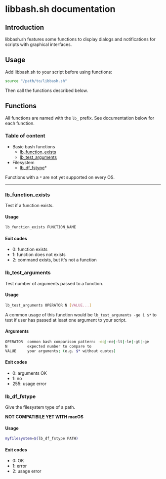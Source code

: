 # libbash.sh documentation

## Introduction
libbash.sh features some functions to display dialogs and notifications for scripts with graphical interfaces.

## Usage
Add libbash.sh to your script before using functions:
```bash
source "/path/to/libbash.sh"
```
Then call the functions described below.

## Functions
All functions are named with the `lb_` prefix. See documentation below for each function.

### Table of content
- Basic bash functions
  - [lb_function_exists](#lb_function_exists)
  - [lb_test_arguments](#lb_test_arguments)
- Filesystem
  - [lb_df_fstype](#lb_df_fstype)*

Functions with a `*` are not yet supported on every OS.

-----------------------------------------------------------

<a name="lb_function_exists"></a>
### lb_function_exists
Test if a function exists.

#### Usage
```bash
lb_function_exists FUNCTION_NAME
```

#### Exit codes
- 0: function exists
- 1: function does not exists
- 2: command exists, but it's not a function


<a name="lb_test_arguments"></a>
### lb_test_arguments
Test number of arguments passed to a function.

#### Usage
```bash
lb_test_arguments OPERATOR N [VALUE...]
```
A common usage of this function would be `lb_test_arguments -ge 1 $*` to test if user has passed at least one argument to your script.

#### Arguments
```bash
OPERATOR  common bash comparison pattern: -eq|-ne|-lt|-le|-gt|-ge
N         expected number to compare to
VALUE     your arguments; (e.g. $* without quotes)
```

#### Exit codes
- 0: arguments OK
- 1: no
- 255: usage error


<a name="lb_df_fstype"></a>
### lb_df_fstype
Give the filesystem type of a path.

**NOT COMPATIBILE YET WITH macOS**

#### Usage
```bash
myfilesystem=$(lb_df_fstype PATH)
```

#### Exit codes
- 0: OK
- 1: error
- 2: usage error

